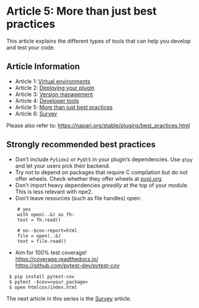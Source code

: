 # Article 5: More than just best practices  

This article explains the different types of tools that can help you develop and test your code. 

## Article Information

* Article 1: [Virtual environments](./article-1-virtual-environments)   
* Article 2: [Deploying your plugin](./article-2-deploying-your-plugin.md)   
* Article 3: [Version management](./article-3-version-management.md)    
* Article 4: [Developer tools](./article-4-developer-tools.md)   
* Article 5: [More than just best practices](./article-5-more-than-just-best-practices.md)  
* Article 6: [Survey](./article-6-Survey.md)  

Please also refer to: 
https://napari.org/stable/plugins/best_practices.html   

## Strongly recommended best practices

* Don’t include `PySide2` or `PyQt5` in your plugin’s dependencies. Use `qtpy` and let your users pick their backend.
* Try not to depend on packages that require C compilation but do not offer wheels. Check whether they offer wheels at [pypi.org](https://pypi.org/).
* Don’t import heavy dependencies _greedily_ at the top of your module. This is less relevant with npe2.
* Don’t leave resources (such as file handles) open:  

```  
    # yes 
    with open(..&) as fh:  
    text = fh.read()  
  
    # no--$cov-report=html  
    file = open(..&)  
    text = file.read()  
``` 

* Aim for 100% test coverage!  
https://coverage.readthedocs.io/  
https://github.com/pytest-dev/pytest-cov

```console
 $ pip install pytest-cov  
 $ pytest -$cov=<your_package>
 $ open htmlcov/index.html
```
     
The next article in this series is the [Survey](./article-6-survey.md) article. 
